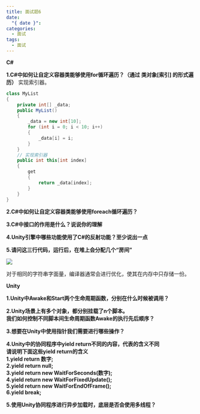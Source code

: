 ```yaml
---
title: 面试题6
date:
  "{ date }": 
categories:
  - 面试
tags:
  - 面试
---
```



**C#**

**1.C#中如何让自定义容器类能够使用for循环遍历？（通过 类对象[索引] 的形式遍历）**
实现索引器。
```C#
class MyList
{
    private int[] _data;
    public MyList()
    {
        _data = new int[10];
        for (int i = 0; i < 10; i++)
        {
            _data[i] = i;
        }
    }
    // 实现索引器
    public int this[int index]
    {
        get
        {
            return _data[index];
        }
    }
}
```

**2.C#中如何让自定义容器类能够使用foreach循环遍历？**

**3.C#中接口的作用是什么？说说你的理解**

**4.Unity引擎中哪些功能使用了C#的反射功能？至少说出一点**

**5.请问这三行代码，运行后，在堆上会分配几个“房间”**

![](https://scf1a0b4c9d9e6od-sb-qn.qiqiuyun.net/files/course/2024/10-20/102123378189290178.png)

对于相同的字符串字面量，编译器通常会进行优化，使其在内存中只存储一份。

**Unity**

**1.Unity中Awake和Start两个生命周期函数，分别在什么时候被调用？**

**2.Unity场景上有多个对象，都分别挂载了n个脚本。  
我们如何控制不同脚本间生命周期函数Awake的执行先后顺序？**

**3.想要在Unity中使用指针我们需要进行哪些操作？**

**4.Unity中的协同程序中yield return不同的内容，代表的含义不同  
请说明下面这些yield return的含义  
1.yield return 数字;  
2.yield return null;  
3.yield return new WaitForSeconds(数字);  
4.yield return new WaitForFixedUpdate();  
5.yield return new WaitForEndOfFrame();  
6.yield break;**

**5.使用Unity协同程序进行异步加载时，底层是否会使用多线程？**